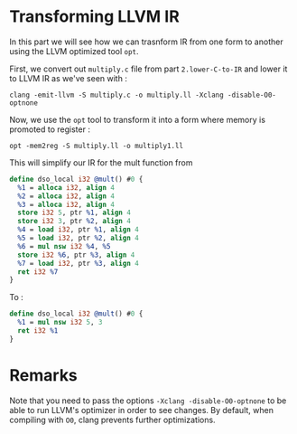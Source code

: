 # Transforming LLVM IR

In this part we will see how we can trasnform IR from one form to another using
the LLVM optimized tool `opt`.

First, we convert out `multiply.c` file from part `2.lower-C-to-IR` and lower it
to LLVM IR as we've seen with :
```
clang -emit-llvm -S multiply.c -o multiply.ll -Xclang -disable-O0-optnone
```

Now, we use the `opt` tool to transform it into a form where memory is promoted
to register :
```
opt -mem2reg -S multiply.ll -o multiply1.ll
```

This will simplify our IR for the mult function from 
```llvm
define dso_local i32 @mult() #0 {
  %1 = alloca i32, align 4
  %2 = alloca i32, align 4
  %3 = alloca i32, align 4
  store i32 5, ptr %1, align 4
  store i32 3, ptr %2, align 4
  %4 = load i32, ptr %1, align 4
  %5 = load i32, ptr %2, align 4
  %6 = mul nsw i32 %4, %5
  store i32 %6, ptr %3, align 4
  %7 = load i32, ptr %3, align 4
  ret i32 %7
}
```
To :
```llvm
define dso_local i32 @mult() #0 {
  %1 = mul nsw i32 5, 3
  ret i32 %1
}
```


# Remarks 
Note that you need to pass the options `-Xclang -disable-O0-optnone` to be able
to run LLVM's optimizer in order to see changes. By default, when
compiling with `O0`, clang prevents further optimizations.